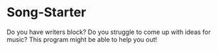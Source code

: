 # Song-Starter
Do you have writers block? Do you struggle to come up with ideas for music? This program might be able to help you out!
